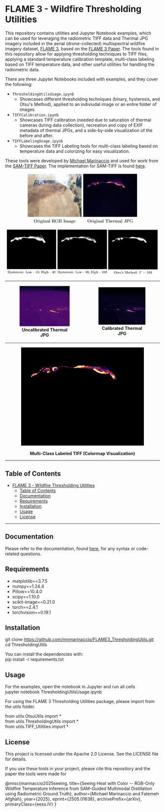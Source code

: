 # FLAME 3 - Wildfire Thresholding Utilities

This repository contains utilities and Jupyter Notebook examples, which can be used for leveraging the radiometric TIFF data and Thermal JPG imagery included in the aerial (drone-collected) multispectral wildfire imagery dataset, [FLAME 3](https://ieee-dataport.org/open-access/flame-3-radiometric-thermal-uav-imagery-wildfire-management), based on the [FLAME 3 Paper](https://arxiv.org/abs/2412.02831). The tools found in this repository allow for applying thresholding techniques to TIFF files, applying a standard temperature calibration template, multi-class labeling based on TIFF temperature data, and other useful utilities for handling the radiometric data.

There are three Jupyter Notebooks included with examples, and they cover the following:
- `ThresholdingUtilsUsage.ipynb`
  - Showcases different thresholding techniques (binary, hysteresis, and Otsu's Method), applied to an indiviudal image or an entire folder of images.
- `TIFFCalibration.ipynb`
  - Showcases TIFF calibration (needed due to saturation of thermal cameras during data collection), recreation and copy of EXIF metadata of thermal JPGs, and a side-by-side visualization of the before and after.
- `TIFFLabelingUsage.ipynb`
  - Showcases the TIFF Labeling tools for multi-class labeling based on temperature data and colorizing for easy visualization.


These tools were developed by [Michael Marinaccio](https://github.com/mnmarinaccio) and used for work from the [SAM-TIFF Paper](https://arxiv.org/abs/2505.01638). The implementation for SAM-TIFF is found [here](https://arxiv.org/abs/2505.01638).

<p align="center">
  <img src="readme_images/imgoriginal.PNG" alt="Paired RGB and Thermal Image" />
</p>
<p align="center">
  <img src="readme_images/imgbinary.PNG" alt="Thresholded Images" />
</p>


<table align="center">
  <tr>
    <td style="text-align:center;">
      <figure>
        <img src="./data/Images_Sycan/Thermal/00006.JPG" alt="Uncalibrated Thermal JPG" width="300"/>
        <figcaption><strong>Uncalibrated Thermal JPG</strong></figcaption>
      </figure>
    </td>
    <td style="text-align:center;">
      <figure>
        <img src="./output_folders/Sycan_CalibratedThermalJPG/00006.JPG" alt="Calibrated Thermal JPG" width="300"/>
        <figcaption><strong>Calibrated Thermal JPG</strong></figcaption>
      </figure>
    </td>
  </tr>
</table>

<div style="text-align:center;">
  <img src="./output_folders/Wilamette_GT/Labels_Colored/00001.png" alt="Multi-Class Labeled TIFF" width="400"/>
  <p><strong>Multi-Class Labeled TIFF (Colormap Visualization)</strong></p>
</div>



---

## Table of Contents
- [FLAME 3 - Wildfire Thresholding Utilities](#flame-3---wildfire-thresholding-utilities)
  - [Table of Contents](#table-of-contents)
  - [Documentation](#documentation)
  - [Requirements](#requirements)
  - [Installation](#installation)
  - [Usage](#usage)
  - [License](#license)

---

## Documentation
Please refer to the documentation, found [here](/Documentation.md), for any syntax or code-related questions.

## Requirements
- matplotlib==3.7.5
- numpy==1.24.4
- Pillow==10.4.0
- scipy==1.10.0
- scikit-image==0.21.0
- torch==2.4.1
- torchvision==0.19.1


## Installation
git clone https://github.com/mnmarinaccio/FLAME3_ThresholdingUtils.git <br />
cd ThresholdingUtils

You can install the dependencies with: <br />
pip install -r requirements.txt

## Usage
For the examples, open the notebook in Jupyter and run all cells <br />
jupyter notebook ThresholdingUtilsUsage.ipynb

For using the FLAME 3 Thresholding Utilities package, please import from the utils folder.

from utils.OtsuUtils import * <br />
from utils.ThresholdingUtils import * <br />
from utils.TIFF_Utilities import * <br />

## License
This project is licensed under the Apache 2.0 License. See the LICENSE file for details.

If you use these tools in your project, please cite this repository and the paper the tools were made for

@misc{marinaccio2025seeing,
    title={Seeing Heat with Color -- RGB-Only Wildfire Temperature Inference from SAM-Guided Multimodal Distillation using Radiometric Ground Truth},
    author={Michael Marinaccio and Fatemeh Afghah},
    year={2025},
    eprint={2505.01638},
    archivePrefix={arXiv},
    primaryClass={eess.IV}
}
